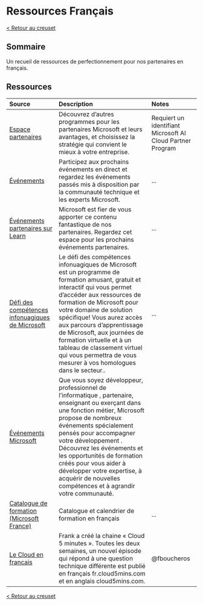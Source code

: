 # Ressources Français

[< Retour au creuset ](./)

## Sommaire

Un recueil de ressources de perfectionnement pour nos partenaires en français.

## Ressources

Source | Description | Notes
:----- | :---------- | :----
[Espace partenaires](https://partner.microsoft.com/fr-FR) | Découvrez d’autres programmes pour les partenaires Microsoft et leurs avantages, et choisissez la stratégie qui convient le mieux à votre entreprise. | Requiert un identifiant Microsoft AI Cloud Partner Program
[Événements](https://docs.microsoft.com/fr-ca/events/) | Participez aux prochains événements en direct et regardez les événements passés mis à disposition par la communauté technique et les experts Microsoft. | ...
[Événements partenaires sur Learn](https://docs.microsoft.com/fr-ca/events/learn-events/Partner-Events/) | Microsoft est fier de vous apporter ce contenu fantastique de nos partenaires. Regardez cet espace pour les prochains événements partenaires.| ...
[Défi des compétences infonuagiques de Microsoft ](https://www.microsoft.com/fr-ca/sites/cloud-skills-challenge/) |Le défi des compétences infonuagiques de Microsoft est un programme de formation amusant, gratuit et interactif qui vous permet d’accéder aux ressources de formation de Microsoft pour votre domaine de solution spécifique! Vous aurez accès aux parcours d’apprentissage de Microsoft, aux journées de formation virtuelle et à un tableau de classement virtuel qui vous permettra de vous mesurer à vos homologues dans le secteur..|...
[Événements Microsoft](https://events.microsoft.com/fr-fr/allevents?language=Fran%C3%A7ais&clientTimeZone=1&startTime=07:00&endTime=11:00)|Que vous soyez développeur, professionnel de l’informatique , partenaire, enseignant ou exerçant dans une fonction métier, Microsoft propose de nombreux événements spécialement pensés pour accompagner votre développement . Découvrez les événements et les opportunités de formation créés pour vous aider à développer votre expertise, à acquérir de nouvelles compétences et à agrandir votre communauté.
[Catalogue de formation (Microsoft France)](http://aka.ms/FormationsPartenaires) | Catalogue et calendrier de formation en français | ...
[Le Cloud en francais](https://www.cloudenfrancais.com/) | Frank a créé la chaine « Cloud 5 minutes ». Toutes les deux semaines, un nouvel épisode qui répond à une question technique différente est publié en français fr.cloud5mins.com et en anglais cloud5mins.com. | @fboucheros
[< Retour au creuset](./)
